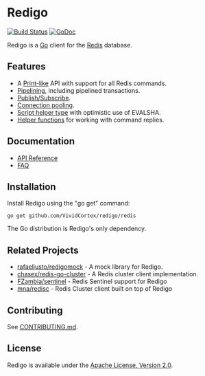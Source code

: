 Redigo
======

[![Build Status](https://travis-ci.org/garyburd/redigo.svg?branch=master)](https://travis-ci.org/garyburd/redigo)
[![GoDoc](https://godoc.org/github.com/VividCortex/redigo/redis?status.svg)](https://godoc.org/github.com/VividCortex/redigo/redis)

Redigo is a [Go](http://golang.org/) client for the [Redis](http://redis.io/) database.

Features
-------

* A [Print-like](http://godoc.org/github.com/VividCortex/redigo/redis#hdr-Executing_Commands) API with support for all Redis commands.
* [Pipelining](http://godoc.org/github.com/VividCortex/redigo/redis#hdr-Pipelining), including pipelined transactions.
* [Publish/Subscribe](http://godoc.org/github.com/VividCortex/redigo/redis#hdr-Publish_and_Subscribe).
* [Connection pooling](http://godoc.org/github.com/VividCortex/redigo/redis#Pool).
* [Script helper type](http://godoc.org/github.com/VividCortex/redigo/redis#Script) with optimistic use of EVALSHA.
* [Helper functions](http://godoc.org/github.com/VividCortex/redigo/redis#hdr-Reply_Helpers) for working with command replies.

Documentation
-------------

- [API Reference](http://godoc.org/github.com/VividCortex/redigo/redis)
- [FAQ](https://github.com/VividCortex/redigo/wiki/FAQ)

Installation
------------

Install Redigo using the "go get" command:

    go get github.com/VividCortex/redigo/redis

The Go distribution is Redigo's only dependency.

Related Projects
----------------

- [rafaeljusto/redigomock](https://godoc.org/github.com/rafaeljusto/redigomock) - A mock library for Redigo.
- [chasex/redis-go-cluster](https://github.com/chasex/redis-go-cluster) - A Redis cluster client implementation.
- [FZambia/sentinel](https://github.com/FZambia/sentinel) - Redis Sentinel support for Redigo
- [mna/redisc](https://github.com/mna/redisc) - Redis Cluster client built on top of Redigo

Contributing
------------

See [CONTRIBUTING.md](https://github.com/gomodule/redigo/blob/master/.github/CONTRIBUTING.md).

License
-------

Redigo is available under the [Apache License, Version 2.0](http://www.apache.org/licenses/LICENSE-2.0.html).

